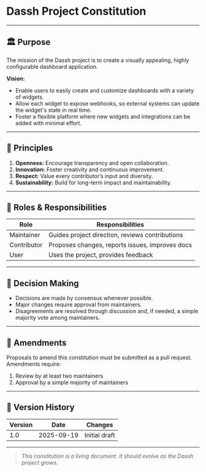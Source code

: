# Dassh Project Constitution

---

## 🏛️ Purpose

The mission of the Dassh project is to create a visually appealing, highly configurable dashboard application.

**Vision:**
- Enable users to easily create and customize dashboards with a variety of widgets.
- Allow each widget to expose webhooks, so external systems can update the widget's state in real time.
- Foster a flexible platform where new widgets and integrations can be added with minimal effort.

---

## 🌟 Principles

1. **Openness:** Encourage transparency and open collaboration.
2. **Innovation:** Foster creativity and continuous improvement.
3. **Respect:** Value every contributor’s input and diversity.
4. **Sustainability:** Build for long-term impact and maintainability.

---

## 👥 Roles & Responsibilities

| Role         | Responsibilities                                  |
|--------------|---------------------------------------------------|
| Maintainer   | Guides project direction, reviews contributions   |
| Contributor  | Proposes changes, reports issues, improves docs   |
| User         | Uses the project, provides feedback               |

---

## 📝 Decision Making

- Decisions are made by consensus whenever possible.
- Major changes require approval from maintainers.
- Disagreements are resolved through discussion and, if needed, a simple majority vote among maintainers.

---

## 🔄 Amendments

Proposals to amend this constitution must be submitted as a pull request. Amendments require:

1. Review by at least two maintainers
2. Approval by a simple majority of maintainers

---

## 📅 Version History

| Version | Date       | Changes         |
|---------|------------|----------------|
| 1.0     | 2025-09-19 | Initial draft   |

---

> _This constitution is a living document. It should evolve as the Dassh project grows._
